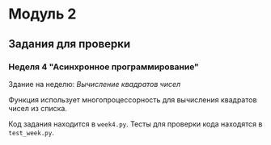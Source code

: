 # Модуль 2
## Задания для проверки 
### Неделя 4 "Асинхронное программирование"
Здание на неделю: _Вычисление квадратов чисел_

Функция использует многопроцессорность для вычисления квадратов чисел из списка.

Код задания находится в `week4.py`. Тесты для проверки кода находятся в `test_week.py`.